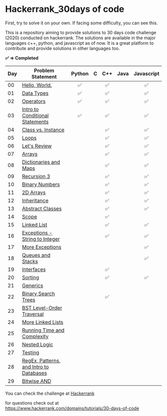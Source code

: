 # Hackerrank_30days of code

First, try to solve it on your own. If facing some difficulty, you can see this.

This is a repository aiming to provide solutions to 30 days code challenge (2020) conducted on hackerrank. 
The solutions are available in the major languages c++, python, and javascript as of now. It is a great platform
to contribute and provide solutions in other languages too.

**:white_check_mark: ⇒ Completed**

| Day   	| Problem Statement  	| Python   	| C  	| C++  	| Java  	| Javascript  	|
|---	|---	|---	|---	|---	|---	|---	|
|  00 	|  [Hello, World.](https://www.hackerrank.com/challenges/30-hello-world/problem)  	| <center>:white_check_mark:</center> |   	| <center>:white_check_mark:</center>  |   	|   <center>:white_check_mark:</center>	|
|  01 	|  [Data Types](https://www.hackerrank.com/challenges/30-data-types/problem)  	| <center>:white_check_mark:</center>  	|   	|  <center>:white_check_mark:</center> 	|   	|   <center>:white_check_mark:</center>	|
|  02 	|  [Operators](https://www.hackerrank.com/challenges/30-operators/problem)  	| <center>:white_check_mark:</center>  	|   	|  <center>:white_check_mark:</center> 	|   	|   <center>:white_check_mark:</center>	|
|  03 	|  [Intro to Conditional Statements]()  	| <center>:white_check_mark:</center>  	|   	|  <center>:white_check_mark:</center> 	|   	|   <center>:white_check_mark:</center>	|
|  04 	|  [Class vs. Instance](https://www.hackerrank.com/challenges/30-class-vs-instance/problem)  	|   	|   	|   <center>:white_check_mark:</center>	|   	|   <center>:white_check_mark:</center>	|
|  05 	|  [Loops](https://www.hackerrank.com/challenges/30-loops/problem)  	|   	|   	|   <center>:white_check_mark:</center>	|   	|   <center>:white_check_mark:</center>	|
|  06 	|  [Let's Review](https://www.hackerrank.com/challenges/30-review-loop/problem)  	|   	|   	|   <center>:white_check_mark:</center>	|   	|   <center>:white_check_mark:</center>	|
|  07 	|  [Arrays](https://www.hackerrank.com/challenges/30-arrays/problem)  	|   	|   	|   <center>:white_check_mark:</center>	|   	|   <center>:white_check_mark:</center>	|
|  08 	|  [Dictionaries and Maps](https://www.hackerrank.com/challenges/30-dictionaries-and-maps/problem)  	|   	|   	|   <center>:white_check_mark:</center>	|   	|   <center>:white_check_mark:</center>	|
|  09 	|  [Recursion 3](https://www.hackerrank.com/challenges/30-recursion/problem)  	|   	|   	|   <center>:white_check_mark:</center>	|   	|   <center>:white_check_mark:</center>	|
|  10 	|  [Binary Numbers](https://www.hackerrank.com/challenges/30-binary-numbers/problem)  	|   	|   	|   <center>:white_check_mark:</center>	|   	|   <center>:white_check_mark:</center>	|
|  11 	|  [2D Arrays](https://www.hackerrank.com/challenges/30-2d-arrays/problem)  	|   	|   	|   <center>:white_check_mark:</center>	|   	|   <center>:white_check_mark:</center>	|
|  12 	|  [Inheritance](https://www.hackerrank.com/challenges/30-inheritance/problem)  	|   	|   	|   <center>:white_check_mark:</center>	|   	|   <center>:white_check_mark:</center>	|
|  13 	|  [Abstract Classes](https://www.hackerrank.com/challenges/30-abstract-classes/problem)  	|   	|   	|   <center>:white_check_mark:</center>	|   	|   <center>:white_check_mark:</center>	|
|  14 	|  [Scope](https://www.hackerrank.com/challenges/30-scope/problem)  	|   	|   	|   <center>:white_check_mark:</center>	|   	|   	|
|  15 	|  [Linked List](https://www.hackerrank.com/challenges/30-linked-list/problem)  	|   	|   	|   <center>:white_check_mark:</center>	|   	|   <center>:white_check_mark:</center>	|
|  16 	|  [Exceptions - String to Integer](https://www.hackerrank.com/challenges/30-exceptions-string-to-integer/problem)  	|   	|   	|   <center>:white_check_mark:</center>	|   	|   <center>:white_check_mark:</center>	|
|  17 	|  [More Exceptions](https://www.hackerrank.com/challenges/30-more-exceptions/problem)  	|   	|   	|   	|   	|   <center>:white_check_mark:</center>	|
|  18 	|  [Queues and Stacks](https://www.hackerrank.com/challenges/30-queues-stacks/problem)  	|   	|   	|   	|   	|  <center>:white_check_mark:</center> 	|
|  19 	|  [Interfaces](https://www.hackerrank.com/challenges/30-interfaces/problem)  	|   	|   	|   <center>:white_check_mark:</center>	|   	|   	|
|  20 	|  [Sorting](https://www.hackerrank.com/challenges/30-sorting/problem)  	|   	|   	|   <center>:white_check_mark:</center>	|   	|   <center>:white_check_mark:</center>	|
|  21 	|  [Generics](https://www.hackerrank.com/challenges/30-generics/problem)  	|   	|   	|   	|   	|   	|
|  22 	|  [Binary Search Trees](https://www.hackerrank.com/challenges/30-binary-search-trees/problem)  	|   	|   	|  <center>:white_check_mark:</center> 	|   	|   	|
|  23 	|  [BST Level-Order Traversal](https://www.hackerrank.com/challenges/30-binary-trees/problem)  	|   	|   	|   	|   	|   	|
|  24 	|  [More Linked Lists](https://www.hackerrank.com/challenges/30-linked-list-deletion/problem)  	|   	|   	|   	|   	|   	|
|  25 	|  [Running Time and Complexity](https://www.hackerrank.com/challenges/30-running-time-and-complexity/problem)  	|   	|   	|   	|   	|   	|
|  26 	|  [Nested Logic](https://www.hackerrank.com/challenges/30-nested-logic/problem)  	|   	|   	|   	|   	|   	|
|  27 	|  [Testing](https://www.hackerrank.com/challenges/30-testing/problem)  	|   	|   	|   	|   	|   	|
|  28 	|  [RegEx, Patterns, and Intro to Databases](https://www.hackerrank.com/challenges/30-regex-patterns/problem)  	|   	|   	|   	|   	|   	|
|  29 	|  [Bitwise AND](https://www.hackerrank.com/challenges/30-bitwise-and/problem)  	|   	|   	|   	|   	|   	|


You can check the challenge at [Hackerrank](https://www.hackerrank.com/domains/tutorials/30-days-of-code)

for questions check out at https://www.hackerrank.com/domains/tutorials/30-days-of-code


